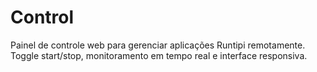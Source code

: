 # Control

Painel de controle web para gerenciar aplicações Runtipi remotamente. Toggle start/stop, monitoramento em tempo real e interface responsiva.
